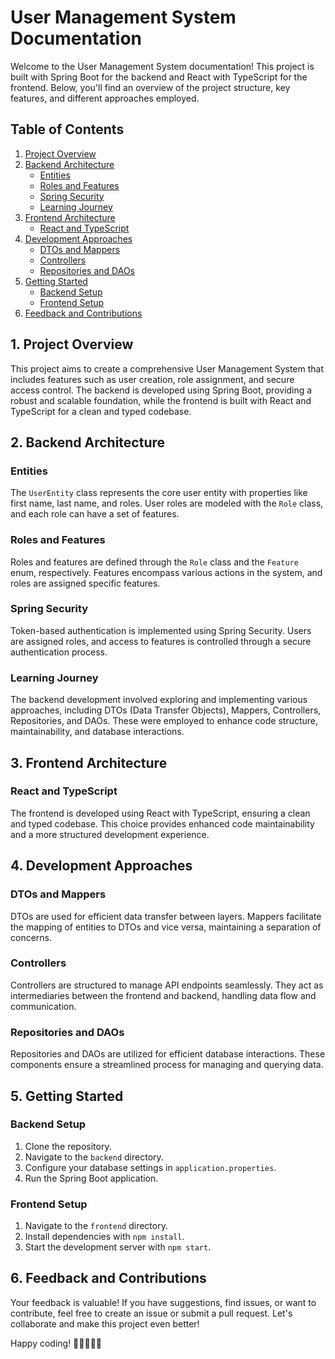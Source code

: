 # User Management System Documentation

Welcome to the User Management System documentation! This project is built with Spring Boot for the backend and React with TypeScript for the frontend. Below, you'll find an overview of the project structure, key features, and different approaches employed.

## Table of Contents
1. [Project Overview](#project-overview)
2. [Backend Architecture](#backend-architecture)
    - [Entities](#entities)
    - [Roles and Features](#roles-and-features)
    - [Spring Security](#spring-security)
    - [Learning Journey](#learning-journey)
3. [Frontend Architecture](#frontend-architecture)
    - [React and TypeScript](#react-and-typescript)
4. [Development Approaches](#development-approaches)
    - [DTOs and Mappers](#dtos-and-mappers)
    - [Controllers](#controllers)
    - [Repositories and DAOs](#repositories-and-daos)
5. [Getting Started](#getting-started)
    - [Backend Setup](#backend-setup)
    - [Frontend Setup](#frontend-setup)
6. [Feedback and Contributions](#feedback-and-contributions)

## 1. Project Overview

This project aims to create a comprehensive User Management System that includes features such as user creation, role assignment, and secure access control. The backend is developed using Spring Boot, providing a robust and scalable foundation, while the frontend is built with React and TypeScript for a clean and typed codebase.

## 2. Backend Architecture

### Entities

The `UserEntity` class represents the core user entity with properties like first name, last name, and roles. User roles are modeled with the `Role` class, and each role can have a set of features.

### Roles and Features

Roles and features are defined through the `Role` class and the `Feature` enum, respectively. Features encompass various actions in the system, and roles are assigned specific features.

### Spring Security

Token-based authentication is implemented using Spring Security. Users are assigned roles, and access to features is controlled through a secure authentication process.

### Learning Journey

The backend development involved exploring and implementing various approaches, including DTOs (Data Transfer Objects), Mappers, Controllers, Repositories, and DAOs. These were employed to enhance code structure, maintainability, and database interactions.

## 3. Frontend Architecture

### React and TypeScript

The frontend is developed using React with TypeScript, ensuring a clean and typed codebase. This choice provides enhanced code maintainability and a more structured development experience.

## 4. Development Approaches

### DTOs and Mappers

DTOs are used for efficient data transfer between layers. Mappers facilitate the mapping of entities to DTOs and vice versa, maintaining a separation of concerns.

### Controllers

Controllers are structured to manage API endpoints seamlessly. They act as intermediaries between the frontend and backend, handling data flow and communication.

### Repositories and DAOs

Repositories and DAOs are utilized for efficient database interactions. These components ensure a streamlined process for managing and querying data.

## 5. Getting Started

### Backend Setup

1. Clone the repository.
2. Navigate to the `backend` directory.
3. Configure your database settings in `application.properties`.
4. Run the Spring Boot application.

### Frontend Setup

1. Navigate to the `frontend` directory.
2. Install dependencies with `npm install`.
3. Start the development server with `npm start`.

## 6. Feedback and Contributions

Your feedback is valuable! If you have suggestions, find issues, or want to contribute, feel free to create an issue or submit a pull request. Let's collaborate and make this project even better!

Happy coding! 🚀👩‍💻👨‍💻
